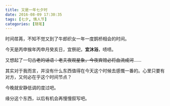 ```yaml
---
title: 又是一年七夕时
date: 2016-08-09 17:30:35
tags: [七夕, 情人节]
categories: [随笔]
---
```


时间荏苒，不知不觉又到了牛郎织女一年一度鹊桥相会的时间。

<!--more-->

今天是丙申猴年丙申月癸亥日，宜祭祀，**宜沐浴**，啧啧。

又想起了一句~~古老的话语：老夫夜观星象，今夜宾馆必将血流成河~~……

其实对于我而言，并没有什么东西值得在今天这个时候去感慨一番的。心里只要有对方，又何必在乎这个时间节点？

今晚就安静低调的度过吧。

缘分这个东西，以后有机会再慢慢叙写吧。
